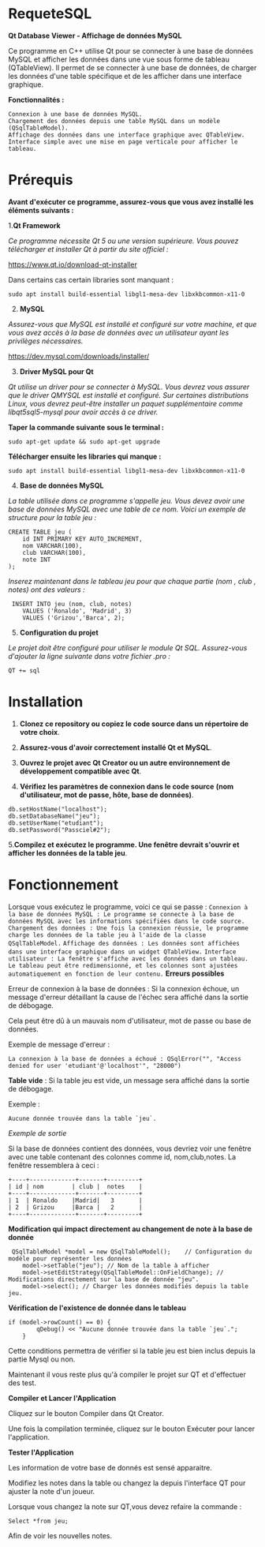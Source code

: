 # RequeteSQL

**Qt Database Viewer - Affichage de données MySQL**

Ce programme en C++ utilise Qt pour se connecter à une base de données MySQL et afficher les données dans une vue sous forme de tableau (QTableView). 
Il permet de se connecter à une base de données, de charger les données d'une table spécifique et de les afficher dans une interface graphique.

**Fonctionnalités :**

    Connexion à une base de données MySQL.
    Chargement des données depuis une table MySQL dans un modèle (QSqlTableModel).
    Affichage des données dans une interface graphique avec QTableView.
    Interface simple avec une mise en page verticale pour afficher le tableau.

# Prérequis

**Avant d'exécuter ce programme, assurez-vous que vous avez installé les éléments suivants :**

1.**Qt Framework**

*Ce programme nécessite Qt 5 ou une version supérieure. Vous pouvez télécharger et installer Qt à partir du site officiel :*

https://www.qt.io/download-qt-installer

Dans certains cas certain libraries sont manquant :

```
sudo apt install build-essential libgl1-mesa-dev libxkbcommon-x11-0
```

2. **MySQL**

*Assurez-vous que MySQL est installé et configuré sur votre machine, et que vous avez accès à la base de données avec un utilisateur ayant les privilèges nécessaires.*

https://dev.mysql.com/downloads/installer/

3. **Driver MySQL pour Qt**

*Qt utilise un driver pour se connecter à MySQL. Vous devrez vous assurer que le driver QMYSQL est installé et configuré. Sur certaines distributions Linux, vous devrez peut-être installer un paquet supplémentaire comme libqt5sql5-mysql pour avoir accès à ce driver.*

**Taper la commande suivante sous le terminal :**
```
sudo apt-get update && sudo apt-get upgrade
```
**Télécharger ensuite les libraries qui manque :**
```
sudo apt install build-essential libgl1-mesa-dev libxkbcommon-x11-0
```
4. **Base de données MySQL**

*La table utilisée dans ce programme s'appelle jeu. Vous devez avoir une base de données MySQL avec une table de ce nom. Voici un exemple de structure pour la table jeu :*
```
CREATE TABLE jeu (
    id INT PRIMARY KEY AUTO_INCREMENT,
    nom VARCHAR(100),
    club VARCHAR(100),
    note INT
);
```
*Inserez maintenant dans le tableau jeu pour que chaque partie (nom , club , notes) ont des valeurs :*
```
 INSERT INTO jeu (nom, club, notes)
    VALUES ('Ronaldo', 'Madrid', 3)
    VALUES ('Grizou','Barca', 2);
```
5. **Configuration du projet**

*Le projet doit être configuré pour utiliser le module Qt SQL. Assurez-vous d'ajouter la ligne suivante dans votre fichier .pro :*
```
QT += sql

```
# Installation

1. **Clonez ce repository ou copiez le code source dans un répertoire de votre choix**.

2. **Assurez-vous d'avoir correctement installé Qt et MySQL**.

3. **Ouvrez le projet avec Qt Creator ou un autre environnement de développement compatible avec Qt**.

4. **Vérifiez les paramètres de connexion dans le code source** **(nom d'utilisateur, mot de passe, hôte, base de données)**.
```
db.setHostName("localhost");
db.setDatabaseName("jeu");
db.setUserName("etudiant");
db.setPassword("Passciel#2");
```
5.**Compilez et exécutez le programme. Une fenêtre devrait s'ouvrir et afficher les données de la table jeu**.

# Fonctionnement

Lorsque vous exécutez le programme, voici ce qui se passe :
``
Connexion à la base de données MySQL : Le programme se connecte à la base de données MySQL avec les informations spécifiées dans le code source.
    ``
    ``
    Chargement des données : Une fois la connexion réussie, le programme charge les données de la table jeu à l'aide de la classe QSqlTableModel.
``
``
    Affichage des données : Les données sont affichées dans une interface graphique dans un widget QTableView.
``
``
    Interface utilisateur : La fenêtre s'affiche avec les données dans un tableau. Le tableau peut être redimensionné, et les colonnes sont ajustées automatiquement en fonction de leur contenu.
   `` 
**Erreurs possibles**

Erreur de connexion à la base de données : Si la connexion échoue, un message d'erreur détaillant la cause de l'échec sera affiché dans la sortie de débogage. 

Cela peut être dû à un mauvais nom d'utilisateur, mot de passe ou base de données.

Exemple de message d'erreur :
```
La connexion à la base de données a échoué : QSqlError("", "Access denied for user 'etudiant'@'localhost'", "28000")
```
**Table vide** : Si la table jeu est vide, un message sera affiché dans la sortie de débogage.

Exemple :
```
Aucune donnée trouvée dans la table `jeu`.
```
*Exemple de sortie*

Si la base de données contient des données, vous devriez voir une fenêtre avec une table contenant des colonnes comme id, nom,club,notes. La fenêtre ressemblera à ceci :
```
+----+-------------+-------+---------+
| id | nom        | club |  notes    |
+----+-------------+-------+---------+
| 1  | Ronaldo    |Madrid|   3       |
| 2  | Grizou     |Barca |   2       |
+----+-------------+-------+---------+
```
**Modification qui impact directement au changement de note à la base de donnée**
```
 QSqlTableModel *model = new QSqlTableModel();    // Configuration du modèle pour représenter les données
    model->setTable("jeu"); // Nom de la table à afficher
    model->setEditStrategy(QSqlTableModel::OnFieldChange); // Modifications directement sur la base de donnée "jeu".
    model->select(); // Charger les données modifiés depuis la table jeu.
```
**Vérification de l'existence de donnée dans le tableau** 
```
if (model->rowCount() == 0) {
        qDebug() << "Aucune donnée trouvée dans la table `jeu`.";
    }
```
Cette conditions permettra de vérifier si la table jeu est bien inclus depuis la partie Mysql ou non.

Maintenant il vous reste plus qu'à compiler le projet sur QT et d'effectuer des test.

**Compiler et Lancer l'Application**

Cliquez sur le bouton Compiler dans Qt Creator.

Une fois la compilation terminée, cliquez sur le bouton Exécuter pour lancer l'application.

**Tester l'Application**

Les information de votre base de donnés est sensé apparaitre.

Modifiez les notes dans la table ou changez la depuis l'interface QT pour ajuster la note d'un joueur.

Lorsque vous changez la note sur QT,vous devez refaire la commande :

    Select *from jeu;
    
Afin de voir les nouvelles notes.
    
